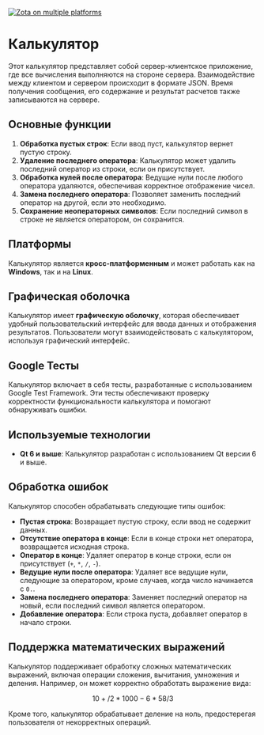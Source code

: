 [![Zota on multiple platforms](https://github.com/Rafail-Mukhutdinov/Zota_Project/actions/workflows/Zota-multi-platform.yml/badge.svg)](https://github.com/Rafail-Mukhutdinov/Zota_Project/actions/workflows/Zota-multi-platform.yml)

# Калькулятор

Этот калькулятор представляет собой сервер-клиентское приложение, где все вычисления выполняются на стороне сервера. Взаимодействие между клиентом и сервером происходит в формате JSON. Время получения сообщения, его содержание и результат расчетов также записываются на сервере.

## Основные функции

1. **Обработка пустых строк**: Если ввод пуст, калькулятор вернет пустую строку.
2. **Удаление последнего оператора**: Калькулятор может удалить последний оператор из строки, если он присутствует.
3. **Обработка нулей после оператора**: Ведущие нули после любого оператора удаляются, обеспечивая корректное отображение чисел.
4. **Замена последнего оператора**: Позволяет заменить последний оператор на другой, если это необходимо.
5. **Сохранение неоператорных символов**: Если последний символ в строке не является оператором, он сохранится.

## Платформы

Калькулятор является **кросс-платформенным** и может работать как на **Windows**, так и на **Linux**.

## Графическая оболочка

Калькулятор имеет **графическую оболочку**, которая обеспечивает удобный пользовательский интерфейс для ввода данных и отображения результатов. Пользователи могут взаимодействовать с калькулятором, используя графический интерфейс.

## Google Тесты

Калькулятор включает в себя тесты, разработанные с использованием Google Test Framework. Эти тесты обеспечивают проверку корректности функциональности калькулятора и помогают обнаруживать ошибки.

## Используемые технологии

- **Qt 6 и выше**: Калькулятор разработан с использованием Qt версии 6 и выше.

## Обработка ошибок

Калькулятор способен обрабатывать следующие типы ошибок:

- **Пустая строка**: Возвращает пустую строку, если ввод не содержит данных.
- **Отсутствие оператора в конце**: Если в конце строки нет оператора, возвращается исходная строка.
- **Оператор в конце**: Удаляет оператор в конце строки, если он присутствует (`+`, `*`, `/`, `-`).
- **Ведущие нули после оператора**: Удаляет все ведущие нули, следующие за оператором, кроме случаев, когда число начинается с `0.`.
- **Замена последнего оператора**: Заменяет последний оператор на новый, если последний символ является оператором.
- **Добавление оператора**: Если строка пуста, добавляет оператор в начало строки.

## Поддержка математических выражений

Калькулятор поддерживает обработку сложных математических выражений, включая операции сложения, вычитания, умножения и деления. Например, он может корректно обработать выражение вида:

$$
10+/2*1000-6*58/3
$$

Кроме того, калькулятор обрабатывает деление на ноль, предостерегая пользователя от некорректных операций.



